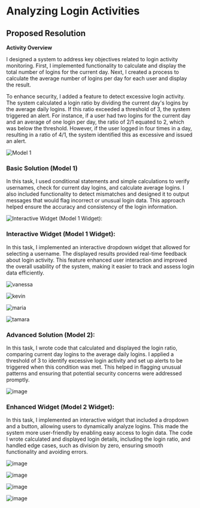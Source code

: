 # Analyzing Login Activities

## Proposed Resolution 

**Activity Overview**

I designed a system to address key objectives related to login activity monitoring. First, I implemented functionality to calculate and display the total number of logins for the current day. Next, I created a process to calculate the average number of logins per day for each user and display the result.

To enhance security, I added a feature to detect excessive login activity. The system calculated a login ratio by dividing the current day's logins by the average daily logins. If this ratio exceeded a threshold of 3, the system triggered an alert. For instance, if a user had two logins for the current day and an average of one login per day, the ratio of 2/1 equated to 2, which was below the threshold. However, if the user logged in four times in a day, resulting in a ratio of 4/1, the system identified this as excessive and issued an alert.

![Model 1](https://github.com/user-attachments/assets/5f6134da-d447-4084-ad9c-2f283bd0a102)

### Basic Solution (Model 1)

In this task, I used conditional statements and simple calculations to verify usernames, check for current day logins, and calculate average logins. I also included functionality to detect mismatches and designed it to output messages that would flag incorrect or unusual login data. This approach helped ensure the accuracy and consistency of the login information.

![Interactive Widget (Model 1 Widget):](https://github.com/user-attachments/assets/906982e7-7813-4b90-8a77-f39edde3de51)

### Interactive Widget (Model 1 Widget):

In this task, I implemented an interactive dropdown widget that allowed for selecting a username. The displayed results provided real-time feedback about login activity. This feature enhanced user interaction and improved the overall usability of the system, making it easier to track and assess login data efficiently.

![vanessa](https://github.com/user-attachments/assets/a20ead32-01a8-4cb5-b99d-5358c0b6b543)

![kevin](https://github.com/user-attachments/assets/fd603bf1-87d1-483d-a86f-e223447b0ec5)

![maria](https://github.com/user-attachments/assets/a02f5748-c4bc-4f91-b847-a7de8673486a)

![tamara](https://github.com/user-attachments/assets/ae34fc3c-93c5-4f72-92ff-79728d382316)

### Advanced Solution (Model 2):

In this task, I wrote code that calculated and displayed the login ratio, comparing current day logins to the average daily logins. I applied a threshold of 3 to identify excessive login activity and set up alerts to be triggered when this condition was met. This helped in flagging unusual patterns and ensuring that potential security concerns were addressed promptly.

![image](https://github.com/user-attachments/assets/aeeb9759-76fc-4f76-a288-49b70dddf5bb)

### Enhanced Widget (Model 2 Widget):

In this task, I implemented an interactive widget that included a dropdown and a button, allowing users to dynamically analyze logins. This made the system more user-friendly by enabling easy access to login data. The code I wrote calculated and displayed login details, including the login ratio, and handled edge cases, such as division by zero, ensuring smooth functionality and avoiding errors.

![image](https://github.com/user-attachments/assets/8df9bcbb-a347-4194-95c1-b6ed3170bb04)

![image](https://github.com/user-attachments/assets/027048f0-6349-4776-bed4-89475b144530)

![image](https://github.com/user-attachments/assets/7f006dfb-9f10-4b81-8597-2999d300f5c1)

![image](https://github.com/user-attachments/assets/4e6d80e3-86a3-4ab0-8af1-44aeec639ce5)
